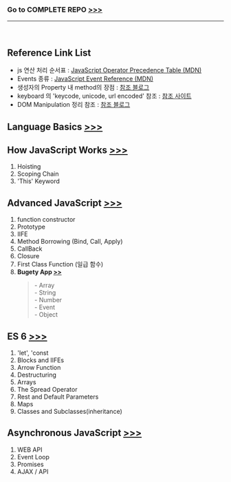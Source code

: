 <h3><b>Go to COMPLETE REPO</b> <a href="https://github.com/jonasschmedtmann/complete-javascript-course">>>></a></h3>
<hr/><br/>

<h2>Reference Link List</h2>
<ul>
    <li>
        js 연산 처리 순서표 : 
        <a href="https://developer.mozilla.org/en-US/docs/Web/JavaScript/Reference/Operators/Operator_Precedence">
            JavaScript Operator Precedence Table (MDN)
        </a> 
    </li>
    <li>
        Events 종류 : 
        <a href="https://developer.mozilla.org/en-US/docs/Web/Events">
            JavaScript Event Reference (MDN)
        </a> 
    </li>
    <li>
        생성자의 Property 내 method의 장점 :
        <a href="https://velog.io/@gtobio11/Javascript-Prototype-methods-vs-Object-methods">
         참조 블로그
        </a>
    </li>
    <li>
        keyboard 의 'keycode, unicode, url encoded' 참조 :
        <a href="http://keycodes.atjayjo.com/">
            참조 사이트
        </a>
    </li>
    <li>
        DOM Manipulation 정리 참조 :
        <a href="https://blog.garstasio.com/you-dont-need-jquery/dom-manipulation/">
            참조 블로그
        </a>
    </li>
</ul>

<h2>
    Language Basics
    <a href="2-JS-basics">
        >>>
    </a>
</h2>

<h2>
    How JavaScript Works
    <a href="3-how-JS-works">
        >>>
    </a>
</h2>
<ol>
    <li>
        Hoisting
    </li>
    <li>
        Scoping Chain
    </li>
    <li>
        'This' Keyword
    </li>
</ol>    

<h2>
    Advanced JavaScript
    <a href="5-advanced-JS">
        >>>
    </a>
</h2>
<ol>
    <li>
        function constructor
    </li>
    <li>
        Prototype
    </li>
    <li>
        IIFE
    </li>
    <li>
        Method Borrowing (Bind, Call, Apply)
    </li>
    <li>
        CallBack
    </li>
    <li>
        Closure
    </li>
    <li>
        First Class Function (일급 함수)
    </li>
    <li>
        <strong>Bugety App <a href="6-budgety">>></a></strong>
        <BlockQuote>
            - Array<br/>
            - String<br/>
            - Number<br/>
            - Event<br/>
            - Object<br/>
        </BlockQuote>
    </li>
</ol>

<h2>
    ES 6
    <a href="7-ES6">
        >>>
    </a>
</h2>
<ol>
    <li>'let', 'const</li>
    <li>Blocks and IIFEs</li>
    <li>Arrow Function</li>
    <li>Destructuring</li>
    <li>Arrays</li>
    <li>The Spread Operator</li>
    <li>Rest and Default Parameters</li>
    <li>Maps</li>
    <li>Classes and Subclasses(inheritance)</li>
</ol>

<h2>
    Asynchronous JavaScript
    <a href="8-asynchronous-JS">
        >>>
    </a>
</h2>
<ol>
    <li>WEB API</li>
    <li>Event Loop</li>
    <li>Promises</li>
    <li>AJAX / API</li>
</ol>
